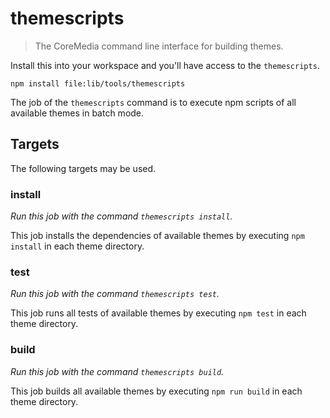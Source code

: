 # themescripts

> The CoreMedia command line interface for building themes.

Install this into your workspace and you'll have access to the `themescripts`.

```shell
npm install file:lib/tools/themescripts
```

The job of the `themescripts` command is to execute npm scripts of all available themes in batch mode.

## Targets

The following targets may be used.

### install

_Run this job with the command `themescripts install`._

This job installs the dependencies of available themes by executing `npm install` in each theme directory. 

### test

_Run this job with the command `themescripts test`._

This job runs all tests of available themes by executing `npm test` in each theme directory. 

### build

_Run this job with the command `themescripts build`._

This job builds all available themes by executing `npm run build` in each theme directory. 
